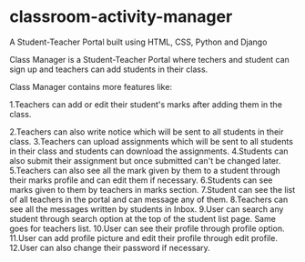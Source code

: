 # classroom-activity-manager
A Student-Teacher Portal built using HTML, CSS, Python and Django

Class Manager is a Student-Teacher Portal where techers and student can sign up and teachers can add students in their class.

Class Manager contains more features like:

 1.Teachers can add or edit their student's marks after adding them in the class.
 
 2.Teachers can also write notice which will be sent to all students in their class.
 3.Teachers can upload assignments which will be sent to all students in their class and students can download the assignments.
 4.Students can also submit their assignment but once submitted can't be changed later.
 5.Teachers can also see all the mark given by them to a student through their marks profile and can edit them if necessary.
 6.Students can see marks given to them by teachers in marks section.
 7.Student can see the list of all teachers in the portal and can message any of them.
 8.Teachers can see all the messages written by students in Inbox.
 9.User can search any student through search option at the top of the student list page. Same goes for teachers list.
 10.User can see their profile through profile option.
 11.User can add profile picture and edit their profile through edit profile.
 12.User can also change their password if necessary.
 
